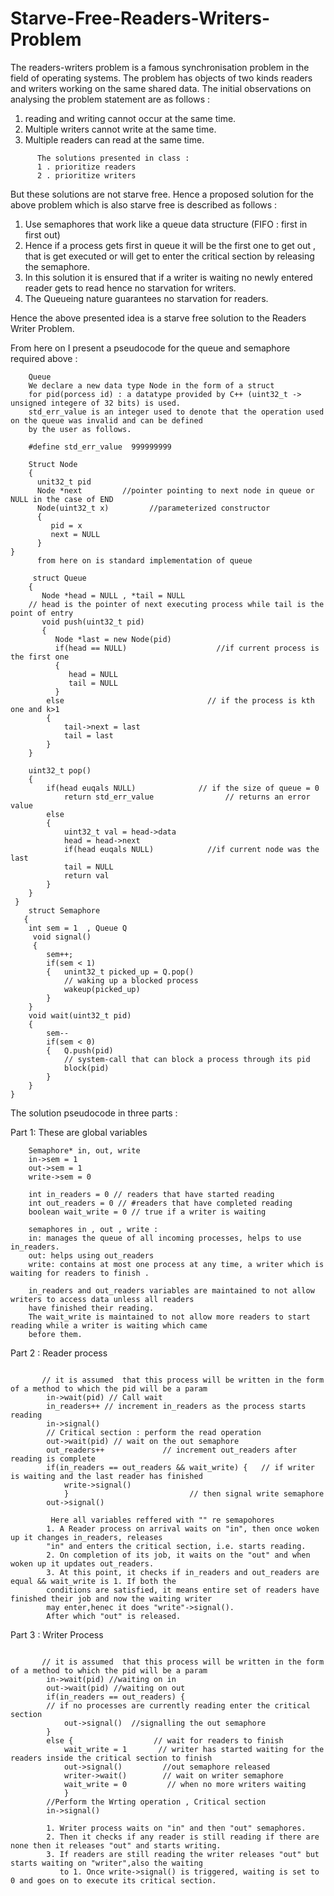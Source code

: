 # Starve-Free-Readers-Writers-Problem

The readers-writers problem is a famous synchronisation problem in the field of operating systems.
 The problem has objects of two kinds readers and writers working on the same shared data.
 The initial observations on analysing the problem statement are as follows :
 1. reading and writing cannot occur at the same time.
 2. Multiple writers cannot write at the same time.
 3. Multiple readers can read at the same time.
```
      The solutions presented in class :
      1 . prioritize readers
      2 . prioritize writers
```

 But these solutions are not starve free.
 Hence a proposed solution for the above problem which is also starve free is described as follows :
 1. Use semaphores that work like a queue data structure (FIFO : first in first out)
 2. Hence if a process gets first in queue it will be the first one to get out , that is get executed or will get 
 to enter the critical section by releasing the semaphore.
 3. In this solution it is ensured that if a writer is waiting no newly entered reader gets to read hence no 
 starvation for writers.
 4. The Queueing nature guarantees no starvation for readers.

Hence the above presented idea is a starve free solution to the Readers Writer Problem.

From here on I present a pseudocode for the queue and semaphore required above :

```
    Queue
    We declare a new data type Node in the form of a struct
    for pid(porcess id) : a datatype provided by C++ (uint32_t -> unsigned integere of 32 bits) is used.
    std_err_value is an integer used to denote that the operation used on the queue was invalid and can be defined
    by the user as follows.

    #define std_err_value  999999999
    
    Struct Node
    { 
      unit32_t pid         
      Node *next         //pointer pointing to next node in queue or NULL in the case of END
      Node(uint32_t x)         //parameterized constructor 
      { 
         pid = x
         next = NULL
      }
}
      from here on is standard implementation of queue 

     struct Queue
    {
       Node *head = NULL , *tail = NULL      
    // head is the pointer of next executing process while tail is the point of entry
       void push(uint32_t pid)
       {
          Node *last = new Node(pid)
          if(head == NULL)                    //if current process is the first one 
          {
             head = NULL
             tail = NULL
          }     
        else                                // if the process is kth one and k>1
        {
            tail->next = last
            tail = last
        }
    }
    
    uint32_t pop()
    {
        if(head euqals NULL)              // if the size of queue = 0
            return std_err_value                // returns an error value 
        else
        { 
            uint32_t val = head->data
            head = head->next
            if(head euqals NULL)            //if current node was the last
            tail = NULL
            return val
        }
    } 
 }
    struct Semaphore
   {
    int sem = 1  , Queue Q
     void signal()
     { 
        sem++;
        if(sem < 1)
        {   unint32_t picked_up = Q.pop()
            // waking up a blocked process
            wakeup(picked_up)
        }
    }
    void wait(uint32_t pid)
    {   
        sem--
        if(sem < 0)
        {   Q.push(pid)
            // system-call that can block a process through its pid 
            block(pid)
        }
    }
}

```

 
 The solution pseudocode in three parts :
 

 
 Part 1: These are global variables
```
    Semaphore* in, out, write 
    in->sem = 1
    out->sem = 1 
    write->sem = 0 

    int in_readers = 0 // readers that have started reading
    int out_readers = 0 // #readers that have completed reading 
    boolean wait_write = 0 // true if a writer is waiting 

    semaphores in , out , write :
    in: manages the queue of all incoming processes, helps to use in_readers.
    out: helps using out_readers
    write: contains at most one process at any time, a writer which is waiting for readers to finish .
         
    in_readers and out_readers variables are maintained to not allow writers to access data unless all readers
    have finished their reading.
    The wait_write is maintained to not allow more readers to start reading while a writer is waiting which came
    before them.

 ```

Part 2 : Reader process
```

       // it is assumed  that this process will be written in the form of a method to which the pid will be a param
        in->wait(pid) // Call wait 
        in_readers++ // increment in_readers as the process starts reading
        in->signal()         
        // Critical section : perform the read operation
        out->wait(pid) // wait on the out semaphore 
        out_readers++             // increment out_readers after reading is complete
        if(in_readers == out_readers && wait_write) {   // if writer is waiting and the last reader has finished
            write->signal()                   
            }                           // then signal write semaphore
        out->signal() 

         Here all variables reffered with "" re semapohores 
        1. A Reader process on arrival waits on "in", then once woken up it changes in_readers, releases 
        "in" and enters the critical section, i.e. starts reading.
        2. On completion of its job, it waits on the "out" and when woken up it updates out_readers. 
        3. At this point, it checks if in_readers and out_readers are equal && wait_write is 1. If both the 
        conditions are satisfied, it means entire set of readers have finished their job and now the waiting writer 
        may enter,henec it does "write"->signal().
        After which "out" is released.

```
Part 3 : Writer Process
```

       // it is assumed  that this process will be written in the form of a method to which the pid will be a param
        in->wait(pid) //waiting on in
        out->wait(pid) //waiting on out
        if(in_readers == out_readers) {   
        // if no processes are currently reading enter the critical section
            out->signal()  //signalling the out semaphore
        } 
        else {                  // wait for readers to finish
            wait_write = 1       // writer has started waiting for the readers inside the critical section to finish
            out->signal()         //out semaphore released
            writer->wait()        // wait on writer semaphore
            wait_write = 0         // when no more writers waiting
            }
        //Perform the Wrting operation , Critical section
        in->signal()
        
        1. Writer process waits on "in" and then "out" semaphores.
        2. Then it checks if any reader is still reading if there are none then it releases "out" and starts writing.
        3. If readers are still reading the writer releases "out" but starts waiting on "writer",also the waiting
           to 1. Once write->signal() is triggered, waiting is set to 0 and goes on to execute its critical section.
```
